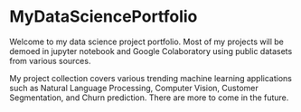 # MyDataSciencePortfolio
Welcome to my data science project portfolio. Most of my projects will be demoed in jupyter notebook and Google Colaboratory using public datasets from various sources.

My project collection covers various trending machine learning applications such as Natural Language Processing, Computer Vision, Customer Segmentation, and Churn prediction. There are more to come in the future.
